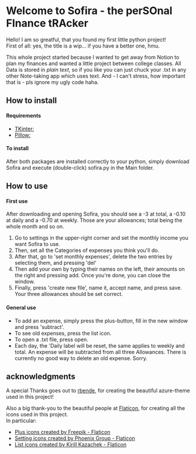 # Welcome to Sofira - the perSOnal FInance tRAcker

Hello! I am so greatful, that you found my first little python project!  
First of all: yes, the title is a wip... if you have a better one, hmu.  

This whole project started because I wanted to get away from Notion to plan my finances and wanted a little project between college classes.
All Data is stored in *plain text*, so if you like you can just chuck your .txt in any other Note-taking app which uses text.
And - I can't stress, how important that is - pls ignore my ugly code haha.

## How to install

#### Requirements
- [TKinter:](https://www.tutorialspoint.com/how-to-install-tkinter-in-python)
- [Pillow:](https://pillow.readthedocs.io/en/stable/installation/basic-installation.html)

#### To install
After both packages are installed correctly to your python, simply download Sofira and execute (double-click) sofira.py in the Main folder.

## How to use

#### First use
After downloading and opening Sofira, you should see a -3 at total, a -0.10 at daily and a -0.70 at weekly. 
Those are your allowances; total being the whole month and so on.

1.  Go to settings in the upper-right corner and set the monthly income you want Sofira to use.
2.  Then, set all the Categories of expenses you think you'll do.
3.  After that, go to 'set monthly expenses', delete the two entries by selecting them, and pressing 'del'
4.  Then add your own by typing their names on the left, their amounts on the right and pressing add. Once you're done, you can close the window.
6.  Finally, press 'create new file', name it, accept name, and press save. Your three allowances should be set correct.

#### General use
- To add an expense, simply press the plus-button, fill in the new window and press 'subtract'.
- To see old expenses, press the list icon.
- To open a .txt file, press open.
- Each day, the 'Daily label will be reset, the same applies to weekly and total. An expense will be subtracted from all three Allowances. There is currently no good way to delete an old expense. Sorry.

## acknowledgments

A special Thanks goes out to [rbende](https://github.com/rdbende/Azure-ttk-theme), for creating the beautiful azure-theme used in this project!  

Also a big thank-you to the beautiful people at [Flaticon](https://www.flaticon.com/), for creating all the icons used in this project.  
In particular:
- <a href="https://www.flaticon.com/free-icons/plus" title="plus icons">Plus icons created by Freepik - Flaticon</a>
- <a href="https://www.flaticon.com/free-icons/setting" title="setting icons">Setting icons created by Phoenix Group - Flaticon</a>
- <a href="https://www.flaticon.com/free-icons/list" title="list icons">List icons created by Kirill Kazachek - Flaticon</a>
